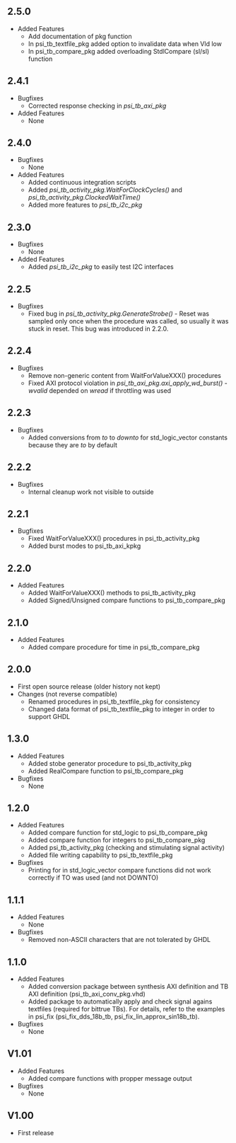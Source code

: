 ## 2.5.0
* Added Features
  * Add documentation of pkg function
  * In psi_tb_textfile_pkg added option to invalidate data when Vld low
  * In psi_tb_compare_pkg added overloading StdlCompare (sl/sl) function

## 2.4.1

* Bugfixes
  * Corrected response checking in *psi\_tb\_axi\_pkg*
* Added Features
  * None

## 2.4.0

* Bugfixes
  * None
* Added Features
  * Added continuous integration scripts
  * Added *psi\_tb\_activity\_pkg.WaitForClockCycles()* and *psi\_tb\_activity\_pkg.ClockedWaitTime()*
  * Added more features to *psi\_tb\_i2c\_pkg*

## 2.3.0

* Bugfixes
  * None
* Added Features
  * Added *psi\_tb\_i2c\_pkg* to easily test I2C interfaces

## 2.2.5

* Bugfixes
  * Fixed bug in *psi\_tb\_activity\_pkg.GenerateStrobe()* - Reset was sampled only once when the procedure was called, so usually it was stuck in reset. This bug was introduced in 2.2.0.

## 2.2.4

* Bugfixes
  * Remove non-generic content from WaitForValueXXX() procedures
  * Fixed AXI protocol violation in *psi\_tb\_axi\_pkg.axi\_apply\_wd\_burst()* - *wvalid* depended on *wread* if throttling was used

## 2.2.3

* Bugfixes
  * Added conversions from *to* to *downto* for std\_logic\_vector constants because they are *to* by default

## 2.2.2

* Bugfixes
  * Internal cleanup work not visible to outside

## 2.2.1

* Bugfixes
  * Fixed WaitForValueXXX() procedures in psi\_tb\_activity\_pkg
  * Added burst modes to psi\_tb\_axi\_kpkg

## 2.2.0

* Added Features
  * Added WaitForValueXXX() methods to psi\_tb\_activity\_pkg
  * Added Signed/Unsigned compare functions to psi\_tb\_compare\_pkg

## 2.1.0

* Added Features
  * Added compare procedure for time in psi\_tb\_compare\_pkg

## 2.0.0

* First open source release (older history not kept)
* Changes (not reverse compatible)
  * Renamed procedures in psi\_tb\_textfile\_pkg for consistency
  * Changed data format of psi\_tb\_textfile\_pkg to integer in order to support GHDL

## 1.3.0

* Added Features
  * Added stobe generator procedure to psi\_tb\_activity\_pkg
  * Added RealCompare function to psi\_tb\_compare\_pkg
* Bugfixes
  * None

## 1.2.0

* Added Features
  * Added compare function for std\_logic to psi\_tb\_compare\_pkg
  * Added compare function for integers to psi\_tb\_compare\_pkg
  * Added psi\_tb\_activity\_pkg (checking and stimulating signal activity)
  * Added file writing capability to psi\_tb\_textfile\_pkg
* Bugfixes
  * Printing for in std\_logic\_vector compare functions did not work correctly if TO was used (and not DOWNTO)

## 1.1.1

* Added Features
  * None
* Bugfixes
  * Removed non-ASCII characters that are not tolerated by GHDL

## 1.1.0

* Added Features
  * Added conversion package between synthesis AXI definition and TB AXI definition (psi\_tb\_axi\_conv\_pkg.vhd)
  * Added package to automatically apply and check signal agains textfiles (required for bittrue TBs). For details, refer to the examples in psi\_fix (psi\_fix\_dds\_18b\_tb, psi\_fix\_lin\_approx\_sin18b\_tb).
* Bugfixes
  * None

## V1.01

* Added Features
  * Added compare functions with propper message output
* Bugfixes
  * None

## V1.00
* First release
